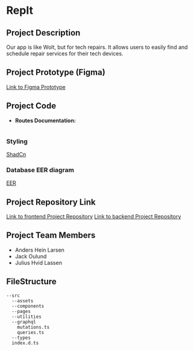 # RepIt

## Project Description
Our app is like Wolt, but for tech repairs. It allows users to easily find and schedule repair services for their tech devices.

## Project Prototype (Figma)
[Link to Figma Prototype](https://www.figma.com/file/LbQBCQXXkOSp0jUBOCexN6/FullStack?type=design&node-id=0%3A1&mode=design&t=CTflDUWxHEojKWO3-1)

## Project Code
- **Routes Documentation:**
```typescript

```

### Styling
[ShadCn](https://ui.shadcn.com/)

### Database EER diagram
[EER](https://lucid.app/lucidchart/e908afa7-3d7e-40a3-b10a-17300a5984f7/edit?invitationId=inv_009e7adf-fb80-4c81-980a-4ba6ce353409&page=0_0#)


## Project Repository Link
[Link to frontend Project Repository](https://github.com/TheRealJackiBoi/FullStackExam-Frontend)
[Link to backend Project Repository](https://github.com/TheRealJackiBoi/FullStackExam-Backend)

## Project Team Members
- Anders Hein Larsen
- Jack Oulund
- Julius Hvid Lassen


## FileStructure

```
--src
  --assets
  --components
  --pages
  --utilities
  --graphql
    mutations.ts
    queries.ts
  --types
  index.d.ts
```